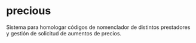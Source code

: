 # precious
Sistema para homologar códigos de nomenclador de distintos prestadores y gestión de solicitud de aumentos de precios.
